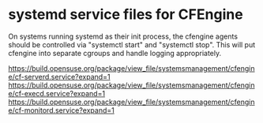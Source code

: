 # systemd service files for CFEngine

On systems running systemd as their init process, the cfengine agents should be
controlled via "systemctl start" and "systemctl stop".  This will put cfengine
into separate cgroups and handle logging appropriately.

https://build.opensuse.org/package/view_file/systemsmanagement/cfengine/cf-serverd.service?expand=1
https://build.opensuse.org/package/view_file/systemsmanagement/cfengine/cf-execd.service?expand=1
https://build.opensuse.org/package/view_file/systemsmanagement/cfengine/cf-monitord.service?expand=1
